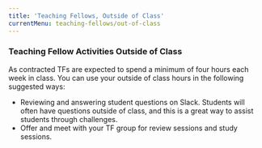 ```yaml
---
title: 'Teaching Fellows, Outside of Class'
currentMenu: teaching-fellows/out-of-class
---
```


### Teaching Fellow Activities Outside of Class

As contracted TFs are expected to spend a minimum of four hours each week in class. You can use your outside of class hours in the following suggested ways:

- Reviewing and answering student questions on Slack. Students will often have questions outside of class, and this is a great way to assist students through challenges.
- Offer and meet with your TF group for review sessions and study sessions.
